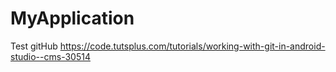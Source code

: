 # MyApplication
Test gitHub
https://code.tutsplus.com/tutorials/working-with-git-in-android-studio--cms-30514
